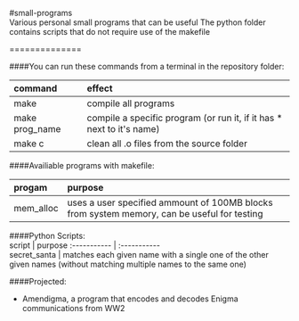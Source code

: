 #small-programs  
Various personal small programs that can be useful
The python folder contains scripts that do not require use of the makefile  
  
==============  

####You can run these commands from a terminal in the repository folder:  

command | effect  
:---------- | :----------  
make | compile all programs  
make prog_name | compile a specific program (or run it, if it has * next to it's name) 
make c | clean all .o files from the source folder  

####Availiable programs with makefile:  
  
progam | purpose
:----------- | :-----------  
mem_alloc | uses a user specified ammount of 100MB blocks from system memory, can be useful for testing

####Python Scripts:  
script | purpose
:----------- | :-----------  
secret_santa | matches each given name with a single one of the other given names (without matching multiple names to the same one)


####Projected:
* Amendigma, a program that encodes and decodes Enigma communications from WW2 
